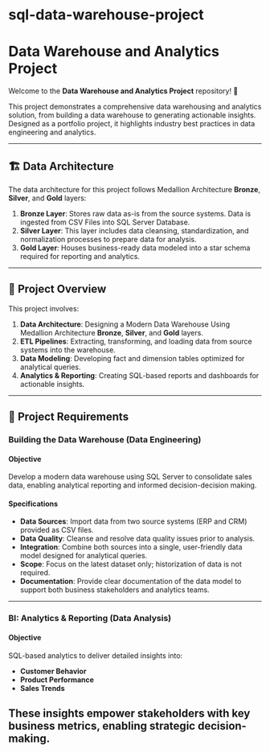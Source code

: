 # sql-data-warehouse-project
# Data Warehouse and Analytics Project

Welcome to the **Data Warehouse and Analytics Project** repository! 🚀

This project demonstrates a comprehensive data warehousing and analytics solution, from building a data warehouse to generating actionable insights. Designed as a portfolio project, it highlights industry best practices in data engineering and analytics.

---

## 🏗️ Data Architecture

The data architecture for this project follows Medallion Architecture **Bronze**, **Silver**, and **Gold** layers:

1.  **Bronze Layer**: Stores raw data as-is from the source systems. Data is ingested from CSV Files into SQL Server Database.
2.  **Silver Layer**: This layer includes data cleansing, standardization, and normalization processes to prepare data for analysis.
3.  **Gold Layer**: Houses business-ready data modeled into a star schema required for reporting and analytics.

---

## 📖 Project Overview

This project involves:

1.  **Data Architecture**: Designing a Modern Data Warehouse Using Medallion Architecture **Bronze**, **Silver**, and **Gold** layers.
2.  **ETL Pipelines**: Extracting, transforming, and loading data from source systems into the warehouse.
3.  **Data Modeling**: Developing fact and dimension tables optimized for analytical queries.
4.  **Analytics & Reporting**: Creating SQL-based reports and dashboards for actionable insights.

---

## 🚀 Project Requirements

### Building the Data Warehouse (Data Engineering)

#### Objective

Develop a modern data warehouse using SQL Server to consolidate sales data, enabling analytical reporting and informed decision-decision making.

#### Specifications

* **Data Sources**: Import data from two source systems (ERP and CRM) provided as CSV files.
* **Data Quality**: Cleanse and resolve data quality issues prior to analysis.
* **Integration**: Combine both sources into a single, user-friendly data model designed for analytical queries.
* **Scope**: Focus on the latest dataset only; historization of data is not required.
* **Documentation**: Provide clear documentation of the data model to support both business stakeholders and analytics teams.

---

### BI: Analytics & Reporting (Data Analysis)

#### Objective

SQL-based analytics to deliver detailed insights into:

* **Customer Behavior**
* **Product Performance**
* **Sales Trends**

These insights empower stakeholders with key business metrics, enabling strategic decision-making.
---
